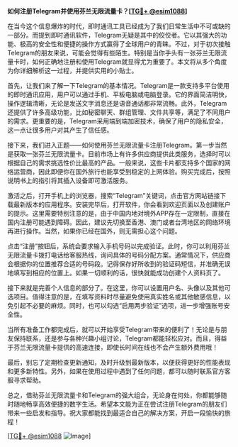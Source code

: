 **如何注册Telegram并使用芬兰无限流量卡？[[TG💪+ @esim1088](https://t.me/s/esim1088)]**

在当今这个信息爆炸的时代，即时通讯工具已经成为了我们日常生活中不可或缺的一部分。而提到即时通讯软件，Telegram无疑是其中的佼佼者。它以其强大的功能、极高的安全性和便捷的操作方式赢得了全球用户的青睐。不过，对于初次接触Telegram的朋友来说，可能会觉得有些陌生。特别是当你手头有一张芬兰无限流量卡时，如何正确地注册和使用Telegram就显得尤为重要了。本文将从多个角度为你详细解析这一过程，并提供实用的小贴士。

首先，让我们来了解一下Telegram的基本情况。Telegram是一款支持多平台使用的即时通讯应用，用户可以通过手机、平板电脑或电脑登录。它的界面简洁明快，操作逻辑清晰，无论是发送文字消息还是语音通话都非常流畅。此外，Telegram还提供了许多高级功能，比如秘密聊天、群组管理、文件共享等，满足了不同用户的需求。更重要的是，Telegram采用端到端加密技术，确保了用户的隐私安全，这一点让很多用户对其产生了信任感。

接下来，我们进入正题——如何使用芬兰无限流量卡注册Telegram。第一步当然是获取一张芬兰无限流量卡。目前市场上有许多供应商提供此类服务，选择时可以根据自己的需求挑选性价比最高的产品。一般来说，这些卡片都支持多个国家的网络运营商，因此即便你在国外旅行也能享受到稳定的上网体验。购买完成后，按照说明书上的指引将其插入设备即可激活服务。

激活之后，打开手机上的浏览器，搜索“Telegram”关键词，点击官方网站链接下载最新版本的应用程序。安装完毕后，打开软件，你会看到欢迎页面以及创建账户的提示。这里需要特别注意的是，由于中国内地对境外APP存在一定限制，直接在国内注册可能遇到障碍。因此，建议先切换至香港、澳门或者台湾地区的网络环境再进行操作。当然，如果你已经在国外，则无需担心这个问题。

点击“注册”按钮后，系统会要求输入手机号码以完成验证。此时，你可以利用芬兰无限流量卡拨打电话给客服热线，询问具体的号码分配方案。通常情况下，供应商会根据你的位置推荐合适的号码段。记得保存好所收到的验证码短信，并准确无误地填写到相应的位置上。如果一切顺利的话，很快就能成功创建个人资料页了。

接下来就是完善个人信息的部分了。在这里，你可以设置用户名、头像以及其他可选项目。值得注意的是，在填写资料时尽量避免使用真实姓名或其他敏感信息，以免引起不必要的麻烦。同时，也可以勾选“启用两步验证”选项，进一步增强账号安全性。

当所有准备工作都完成后，就可以开始享受Telegram带来的便利了！无论是与朋友保持联系，还是参与各种兴趣小组讨论，Telegram都能轻松应对。而且，得益于芬兰无限流量卡提供的高速连接，即使长时间在线也不会产生额外费用哦！

最后，别忘了定期检查更新通知，及时升级到最新版本，以便获得更好的性能表现和更多新特性。另外，如果在使用过程中遇到了任何问题，都可以随时联系官方客服寻求帮助。

总之，借助芬兰无限流量卡和Telegram的强大组合，无论身在何处，你都能够随时随地畅享高效便捷的数字生活。希望本文能为正在尝试注册Telegram的朋友们带来一些启发和指导。祝大家都能找到最适合自己的解决方案，开启一段愉快的旅程！

[[TG💪+ @esim1088](https://t.me/s/esim1088) ![Image](https://i.postimg.cc/4NQfJmqS/Snipaste-2025-05-13-00-14-12.png)]